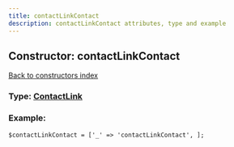```yaml
---
title: contactLinkContact
description: contactLinkContact attributes, type and example
---
```

## Constructor: contactLinkContact  
[Back to constructors index](index.md)






### Type: [ContactLink](../types/ContactLink.md)


### Example:

```
$contactLinkContact = ['_' => 'contactLinkContact', ];
```